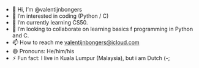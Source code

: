 - 👋 Hi, I’m @valentijnbongers
- 👀 I’m interested in coding (Python / C)
- 🌱 I’m currently learning CS50.
- 💞️ I’m looking to collaborate on learning basics f programming in Python and C.
- 📫 How to reach me valentijnbongers@icloud.com
- 😄 Pronouns: He/him/his
- ⚡ Fun fact: I live in Kuala Lumpur (Malaysia), but i am Dutch (-;

<!---
valentijnbongers/valentijnbongers is a ✨ special ✨ repository because its `README.md` (this file) appears on your GitHub profile.
You can click the Preview link to take a look at your changes.
--->
